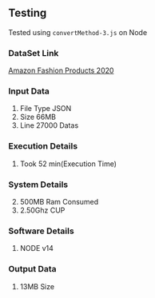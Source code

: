 ## Testing

Tested using `convertMethod-3.js` on Node

### DataSet Link

[Amazon Fashion Products 2020](https://www.kaggle.com/promptcloud/amazon-fashion-products-2020/version/1)

### Input Data

1. File Type JSON
2. Size 66MB
3. Line 27000 Datas

### Execution Details
1. Took 52 min(Execution Time)

### System Details

2. 500MB Ram Consumed
3. 2.50Ghz CUP

### Software Details

1. NODE v14

### Output Data

1. 13MB Size